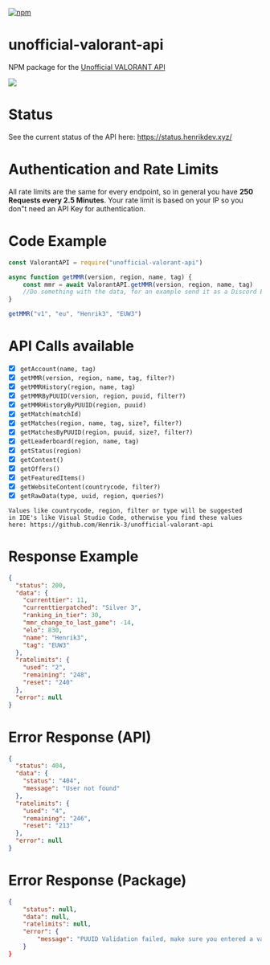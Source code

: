 <a href="https://www.npmjs.com/package/unofficial-valorant-api"><img src="https://img.shields.io/npm/dt/unofficial-valorant-api" alt="npm"/></a>
# unofficial-valorant-api
NPM package for the [Unofficial VALORANT API](https://github.com/Henrik-3/unofficial-valorant-api)

<a href="https://discord.gg/X3GaVkX2YN" target="_blank"><img src="https://discordapp.com/api/guilds/704231681309278228/widget.png?style=banner2"/></a>

# Status
See the current status of the API here: https://status.henrikdev.xyz/

# Authentication and Rate Limits
All rate limits are the same for every endpoint, so in general you have **250 Requests every 2.5 Minutes**. Your rate limit is based on your IP so you don"t need an API Key for authentication.

# Code Example
```js
const ValorantAPI = require("unofficial-valorant-api")

async function getMMR(version, region, name, tag) {
    const mmr = await ValorantAPI.getMMR(version, region, name, tag)
    //Do something with the data, for an example send it as a Discord Embed into your Discord
}

getMMR("v1", "eu", "Henrik3", "EUW3") 
```

# API Calls available

- [x] `getAccount(name, tag)`
- [x] `getMMR(version, region, name, tag, filter?)`
- [x] `getMMRHistory(region, name, tag)`
- [x] `getMMRByPUUID(version, region, puuid, filter?)`
- [x] `getMMRHistoryByPUUID(region, puuid)`
- [x] `getMatch(matchId)`
- [x] `getMatches(region, name, tag, size?, filter?)`
- [x] `getMatchesByPUUID(region, puuid, size?, filter?)`
- [x] `getLeaderboard(region, name, tag)`
- [x] `getStatus(region)`
- [x] `getContent()`
- [x] `getOffers()`
- [x] `getFeaturedItems()`
- [x] `getWebsiteContent(countrycode, filter?)`
- [x] `getRawData(type, uuid, region, queries?)`

```
Values like countrycode, region, filter or type will be suggested
in IDE's like Visual Studio Code, otherwise you find these values here: https://github.com/Henrik-3/unofficial-valorant-api
```
# Response Example
```json
{
  "status": 200,
  "data": {
    "currenttier": 11,
    "currenttierpatched": "Silver 3",
    "ranking_in_tier": 30,
    "mmr_change_to_last_game": -14,
    "elo": 830,
    "name": "Henrik3",
    "tag": "EUW3"
  },
  "ratelimits": { 
    "used": "2", 
    "remaining": "248", 
    "reset": "240" 
  },
  "error": null
}
```

# Error Response (API)
```json
{
  "status": 404,
  "data": { 
    "status": "404", 
    "message": "User not found" 
  },
  "ratelimits": { 
    "used": "4", 
    "remaining": "246", 
    "reset": "213" 
  },
  "error": null
}
```

# Error Response (Package)
```json
{
    "status": null, 
    "data": null, 
    "ratelimits": null, 
    "error": {
        "message": "PUUID Validation failed, make sure you entered a valid PUUID"}
    }
}
```
